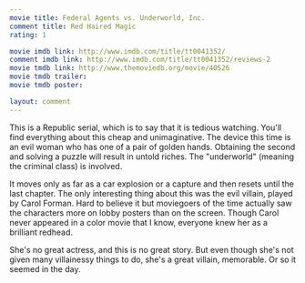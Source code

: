 ```yaml
---
movie title: Federal Agents vs. Underworld, Inc.
comment title: Red Haired Magic
rating: 1

movie imdb link: http://www.imdb.com/title/tt0041352/
comment imdb link: http://www.imdb.com/title/tt0041352/reviews-2
movie tmdb link: http://www.themoviedb.org/movie/40526
movie tmdb trailer: 
movie tmdb poster: 

layout: comment
---
```


This is a Republic serial, which is to say that it is tedious watching. You'll find everything about this cheap and unimaginative. The device this time is an evil woman who has one of a pair of golden hands. Obtaining the second and solving a puzzle will result in untold riches. The "underworld" (meaning the criminal class) is involved.

It moves only as far as a car explosion or a capture and then resets until the last chapter. The only interesting thing about this was the evil villain, played by Carol Forman. Hard to believe it but moviegoers of the time actually saw the characters more on lobby posters than on the screen. Though Carol never appeared in a color movie that I know, everyone knew her as a brilliant redhead.

She's no great actress, and this is no great story. But even though she's not given many villainessy things to do, she's a great villain, memorable. Or so it seemed in the day.